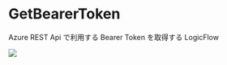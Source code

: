 # GetBearerToken
Azure REST Api で利用する Bearer Token を取得する LogicFlow

<a href="https://portal.azure.com/#create/Microsoft.Template/uri/https%3A%2F%2Fraw.githubusercontent.com%2Fahf0124%2FGetBearerToken%2Fmaster%2Ftemplate.json" target="_blank">
    <img src="http://azuredeploy.net/deploybutton.png"/>
</a>
